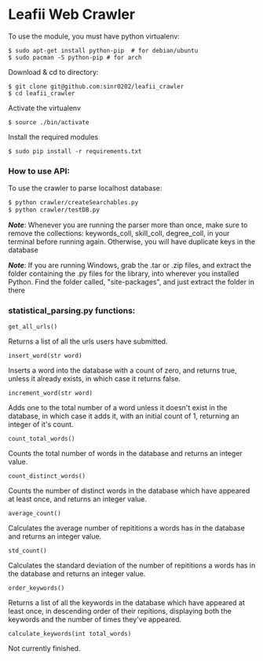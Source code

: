 # Leafii Web Crawler

To use the module, you must have python virtualenv:

```
$ sudo apt-get install python-pip  # for debian/ubuntu
$ sudo pacman -S python-pip # for arch
```

Download & cd to directory:

```
$ git clone git@github.com:sinr0202/leafii_crawler
$ cd leafii_crawler
```

Activate the virtualenv

```
$ source ./bin/activate
```

Install the required modules

```
$ sudo pip install -r requirements.txt
```

### How to use API:

To use the crawler to parse localhost database:

```bash
$ python crawler/createSearchables.py
$ python crawler/testDB.py
```

***Note***: Whenever you are running the parser more than once, make sure to remove the
            collections: keywords_coll, skill_coll, degree_coll, in your terminal before
            running again. Otherwise, you will have duplicate keys in the database


***Note***: If you are running Windows, grab the .tar or .zip files, and extract the folder
			containing the .py files for the library, into wherever you installed Python.
			Find the folder called, "site-packages", and just extract the folder in there

### statistical_parsing.py functions:

```
get_all_urls()
```
Returns a list of all the urls users have submitted.

```
insert_word(str word)
```
 Inserts a word into the database with a count of zero, and returns true, unless it already exists, in which case it returns false.

```
increment_word(str word)
```
 Adds one to the total number of a word unless it doesn't exist in the database, in which case it adds it, with an initial count of 1, returning an integer of it's count.


```
count_total_words()
```
Counts the total number of words in the database and returns an integer value.

```
count_distinct_words()
```
Counts the number of distinct words in the database which have appeared at least once, and returns an integer value.

```
average_count()
```
Calculates the average number of repititions a words has in the database and returns an integer value.

```
std_count()
```
Calculates the standard deviation of the number of repititions a words has in the database and returns an integer value.

```
order_keywords()
```
Returns a list of all the keywords in the database which have appeared at least once, in descending order of their repitions, displaying both the keywords and the number of times they've appeared.

```
calculate_keywords(int total_words)
```
Not currently finished.
